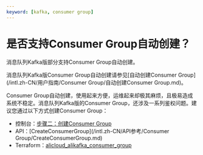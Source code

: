 ```yaml
---
keyword: [kafka, consumer group]
---
```


# 是否支持Consumer Group自动创建？

消息队列Kafka版部分支持Consumer Group自动创建。

消息队列Kafka版Consumer Group自动创建请参见[自动创建Consumer Group](/intl.zh-CN/用户指南/Consumer Group/自动创建Consumer Group.md)。

Consumer Group自动创建，使用起来方便，运维起来却极其麻烦，且极易造成系统不稳定。消息队列Kafka版的Consumer Group，还涉及一系列鉴权问题。建议您通过以下方式创建Consumer Group：

-   控制台：[步骤二：创建Consumer Group](/intl.zh-CN/快速入门/步骤三：创建资源.md)
-   API：[CreateConsumerGroup](/intl.zh-CN/API参考/Consumer Group/CreateConsumerGroup.md)
-   Terraform：[alicloud\_alikafka\_consumer\_group](https://www.terraform.io/docs/providers/alicloud/r/alikafka_consumer_group.html?spm=a2c4g.11186623.2.12.3c0d57bbgZShu7)


